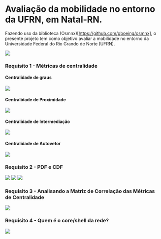 # Avaliação da mobilidade no entorno da UFRN, em Natal-RN.
Fazendo uso da biblioteca (Osmnx)[https://github.com/gboeing/osmnx], o presente projeto tem como objetivo avaliar a mobilidade no entorno da Universidade Federal do Rio Grando de Norte (UFRN).


![](imagens/1.0.png)
### Requisito 1 - Métricas de centralidade
#### Centralidade de graus

![](imagens/2.0.png)

#### Centralidade de Proximidade

![](imagens/3.0.png)

#### Centralidade de Intermediação

![](imagens/4.0.png)
#### Centralidade de Autovetor
![](imagens/5.0.png)

### Requisito 2 - PDF e CDF
![](imagens/6.0.png)
![](imagens/7.0.png)
![](imagens/8.0.png)


### Requisito 3 - Analisando a Matriz de Correlação das Métricas de Centralidade
![](imagens/9.0.png)

### Requisito 4 - Quem é o core/shell da rede?
![](imagens/10.0.png)
